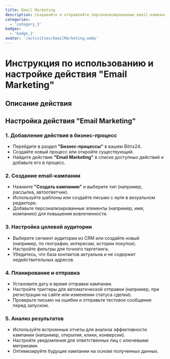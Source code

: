 ```yaml
---
title: Email Marketing
description: Создавайте и отправляйте персонализированные email-кампании для вовлечения вашей аудитории.
categories: 
  - 'category_3'
badges: 
  - 'badge_2'
avatar: '/activities/EmailMarketing.webp'
---
```

# Инструкция по использованию и настройке действия "Email Marketing"

## Описание действия

## **Настройка действия "Email Marketing"**

### 1. Добавление действия в бизнес-процесс
- Перейдите в раздел **"Бизнес-процессы"** в вашем Bitrix24.
- Создайте новый процесс или откройте существующий.
- Найдите действие **"Email Marketing"** в списке доступных действий и добавьте его в процесс.

### 2. Создание email-кампании
- Нажмите **"Создать кампанию"** и выберите тип (например, рассылка, автоответчик).
- Используйте шаблоны или создайте письмо с нуля в визуальном редакторе.
- Добавьте персонализированные элементы (например, имя, компанию) для повышения вовлеченности.

### 3. Настройка целевой аудитории
- Выберите сегмент аудитории из CRM или создайте новый (например, по географии, интересам, истории покупок).
- Настройте фильтры для точного таргетинга.
- Убедитесь, что база контактов актуальна и не содержит недействительных адресов.

### 4. Планирование и отправка
- Установите дату и время отправки кампании.
- Настройте триггеры для автоматической отправки (например, при регистрации на сайте или изменении статуса сделки).
- Проверьте письмо на ошибки и отправьте тестовое сообщение перед запуском.

### 5. Анализ результатов
- Используйте встроенные отчеты для анализа эффективности кампании (например, открытия, клики, конверсии).
- Настройте уведомления для ответственных лиц с ключевыми метриками.
- Оптимизируйте будущие кампании на основе полученных данных.